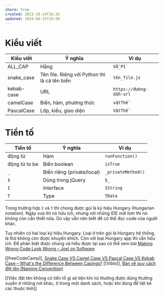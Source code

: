 ```yaml
---
share: true
created: 2023-10-24T18:26
updated: 2024-08-15T20:58
---
```

# Kiểu viết
| Kiểu viết  | Ý nghĩa                                       | Ví dụ                   |
| ---------- | --------------------------------------------- | ----------------------- |
| ALL_CAP    | Hằng                                          | `SỐ_PI`                    |
| snake_case | Tên file. Riêng với Python thì là cả tên biến | `tên_file.js`           |
| kebab-case | URL                                           | `https://đường-dẫn-url` |
| camelCase  | Biến, hàm, phương thức                        | `vậtThể`                |
| PascalCase | Lớp, kiểu, giao diện                          | `VậtThể`                |

# Tiền tố
| Tiền tố       | Ý nghĩa                    | Ví dụ              |
| ------------- | -------------------------- | ------------------ |
| động từ       | Hàm                        | `runFunction()`    |
| động từ to be | Biến boolean               | `isTrue`           |
| `_`           | Biến riêng (private/local) | `_privateMethod()` |
| `$`           | Dùng trong jQuery          | `$_`               |
| `I`           | Interface                  | `IString`          |
| `T`           | Type                       | `TData`            |

Trong trường hợp `I` và `T` thì chúng được gọi là ký hiệu Hungary (Hungarian notation). Ngày xưa thì nó hữu ích, nhưng với những IDE mới hơn thì nó không còn cần thiết nữa. Dù vậy vẫn nên biết để có thể đọc code của người khác. 

Tuy nhiên có hai loại ký hiệu Hungary. Loại ở trên gọi là Hungary hệ thống, là thứ không còn được khuyến khích. Còn với loại Hungary app thì vẫn hữu ích. Để phân biệt được chúng và hiểu được tại sao có thể xem bài [Making Wrong Code Look Wrong – Joel on Software](https://www.joelonsoftware.com/2005/05/11/making-wrong-code-look-wrong/)

[[freeCodeCamp]], [Snake Case VS Camel Case VS Pascal Case VS Kebab Case – What's the Difference Between Casings?](https://www.freecodecamp.org/news/snake-case-vs-camel-case-vs-pascal-case-vs-kebab-case-whats-the-difference/)
[[Viblo]], [Bàn về quy cách đặt tên (Naming Convention)](https://viblo.asia/p/ban-ve-quy-cach-dat-ten-naming-convention-3P0lPyem5ox)

[[Việc đặt tên không có tiền tố gì sẽ tiện khi nó thường được dùng thường xuyên ở những nơi khác, ở trong một danh sách, hoặc khi dùng để liệt kê các thuộc tính]]